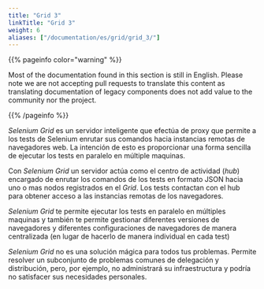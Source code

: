 ```yaml
---
title: "Grid 3"
linkTitle: "Grid 3"
weight: 6
aliases: ["/documentation/es/grid/grid_3/"]
---
```


{{% pageinfo color="warning" %}}
<p class="lead">
   <i class="fas fa-language display-4"></i> 
   Most of the documentation found in this section is still in English.
   Please note we are not accepting pull requests to translate this content
   as translating documentation of legacy components does not add value to
   the community nor the project.
</p>
{{% /pageinfo %}}

_Selenium Grid_ es un servidor inteligente que efectúa de proxy que permite a los
tests de Selenium enrutar sus comandos hacia instancias remotas de navegadores
web.
La intención de esto es proporcionar una forma sencilla de ejecutar los tests en
paralelo en múltiple maquinas.


Con _Selenium Grid_ un servidor actúa como el centro de actividad (_hub_) 
encargado de enrutar los comandos de los tests en formato JSON hacia uno o mas
nodos registrados en el _Grid_.
Los tests contactan con el hub para obtener acceso a las instancias remotas de
los navegadores.

_Selenium Grid_ te permite ejecutar los tests en paralelo en múltiples maquinas
y también te permite gestionar diferentes versiones de navegadores y diferentes
configuraciones de navegadores de manera centralizada (en lugar de hacerlo de
manera individual en cada test)

_Selenium Grid_ no es una solución mágica para todos tus problemas.
Permite resolver un subconjunto de problemas comunes de delegación y distribución,
pero, por ejemplo, no administrará su infraestructura y podría no satisfacer sus
necesidades personales.
